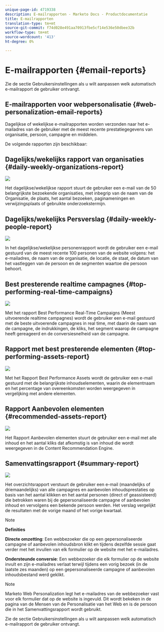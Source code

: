 ```yaml
---
unique-page-id: 4719338
description: E-mailrapporten - Marketo Docs - Productdocumentatie
title: E-mailrapporten
translation-type: tm+mt
source-git-commit: f74d028e491aa70913fbe5cf14e536e50dbee32b
workflow-type: tm+mt
source-wordcount: '413'
ht-degree: 0%

---
```



# E-mailrapporten {#email-reports}

Zie de sectie [](/help/marketo/product-docs/web-personalization/getting-started/user-settings.md)Gebruikersinstellingen als u wilt aanpassen welk automatisch e-mailrapport de gebruiker ontvangt.

## E-mailrapporten voor webpersonalisatie {#web-personalization-email-reports}

Dagelijkse of wekelijkse e-mailrapporten worden verzonden naar het e-mailadres van de gebruiker met de meest recente prestatiegegevens van organisatie, persoon, campagne en middelen.

De volgende rapporten zijn beschikbaar:

## Dagelijks/wekelijks rapport van organisaties {#daily-weekly-organizations-report}

![](assets/image2014-12-6-13-3a32-3a8.png)

Het dagelijkse/wekelijkse rapport stuurt de gebruiker een e-mail van de 50 belangrijkste bezoekende organisaties, met inbegrip van de naam van de Organisatie, de plaats, het aantal bezoeken, paginameningen en verwijzingsplaats of gebruikte onderzoekstermijn.

## Dagelijks/wekelijks Persverslag {#daily-weekly-people-report}

![](assets/two.png)

In het dagelijkse/wekelijkse personenrapport wordt de gebruiker een e-mail gestuurd van de meest recente 100 personen van de website volgens: het e-mailadres, de naam van de organisatie, de locatie, de staat, de datum van het vastleggen van de persoon en de segmenten waartoe die persoon behoort.

## Best presterende realtime campagnes {#top-performing-real-time-campaigns}

![](assets/image2014-12-6-13-3a32-3a31.png)

Met het rapport Best Performance Real-Time Campaigns (Meest uitvoerende realtime campagnes) wordt de gebruiker een e-mail gestuurd met de beste uitvoerende campagnes in real time, met daarin de naam van de campagne, de indrukkingen, de kliks, het segment waarop de campagne heeft gereageerd en de conversiesnelheid van de campagne.

## Rapport met best presterende elementen {#top-performing-assets-report}

![](assets/image2014-12-6-13-3a29-3a5.png)

Met het Rapport Best Performance Assets wordt de gebruiker een e-mail gestuurd met de belangrijkste inhoudselementen, waarin de elementnaam en het percentage van overeenkomsten worden weergegeven in vergelijking met andere elementen.

## Rapport Aanbevolen elementen {#recommended-assets-report}

![](assets/image2014-12-6-13-3a28-3a43.png)

Het Rapport Aanbevolen elementen stuurt de gebruiker een e-mail met alle inhoud en het aantal kliks dat afkomstig is van inhoud die wordt weergegeven in de Content Recommendation Engine.

## Samenvattingsrapport {#summary-report}

![](assets/six.png)

Het overzichtsrapport verstuurt de gebruiker een e-mail (maandelijks of driemaandelijks) van alle campagnes en aanbevolen inhoudsprestaties op basis van het aantal klikken en het aantal personen (direct of geassisteerd) die betrokken waren bij de gepersonaliseerde campagne of aanbevolen inhoud en vervolgens een bekende persoon werden. Het verslag vergelijkt de resultaten met de vorige maand of het vorige kwartaal.

>[!NOTE]
>
>**Definities**
>
>**Directe omzetting**: Een webbezoeker die op een gepersonaliseerde campagne of aanbevolen inhoudsbron klikt en tijdens dezelfde sessie gaat verder met het invullen van elk formulier op de website met het e-mailadres.
>
>**Ondersteunde conversie**: Een webbezoeker die elk formulier op de website invult en zijn e-mailadres verlaat terwijl tijdens een vorig bezoek (in de laatste zes maanden) op een gepersonaliseerde campagne of aanbevolen inhoudsbestand werd geklikt.

>[!NOTE]
>
>Marketo Web Personalization legt het e-mailadres van de webbezoeker vast voor elk formulier dat op de website is ingevuld. Dit wordt bekeken in de pagina van de Mensen van de Personalisatie van het Web en is de persoon die in het Samenvattingsrapport wordt gebruikt.

Zie de sectie [](/help/marketo/product-docs/web-personalization/getting-started/user-settings.md)Gebruikersinstellingen als u wilt aanpassen welk automatisch e-mailrapport de gebruiker ontvangt.
